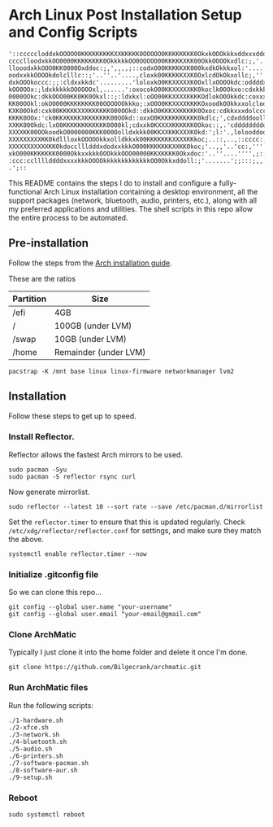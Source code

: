 # Arch Linux Post Installation Setup and Config Scripts

```ascii
'::cccccloddxkOOOOO0KKKKKKKKKXXKKKKK0OOOOO0KKKKKKKK0OkxkOOOkkkxddxxxddddoooddddoc:c:::::::::
cccclloodxkkOO0000KKKKKKKK0OkkkkkOO0OOOOO00KKKKKXKK00OkkOOOOkxdlc:;,'..',,,:cclllcc:::::::::
llooodxkkOOO0KK0000Oxddoc:;,',,,,;::codxO00KKKKKXK000kxdkOkkkxol:'.......':c:',loc;;::::::::
oodxxkkOOOOkdolclllc::;'..''..'....,cloxk00KKKKKXXK0OxlcdOkOkxollc;,''',;cll;.'ldlc,,,;:::::
dxkOOOkoccc:;;:cldxxkkdc'.........'loloxkO0KKXXXXXK0OxllxOOOOkdc:oddddxxddoo;.,looc:'.';::::
kOO0OOx:;ldxkkkkkOOOOOOxl,......':oxocokO00KKXXXXXKK0koclk0OOkxo:cdxkkkxxxdo;.:loolc,..,::::
0000OOkc:dkkOOO00KK0KK0Okxl::;:ldxkxl:oOO00KKXXXXKKKKOdlokOOOkkdc:coxxxxxddc,;lloolc,',:::::
KK00OOkl:okOO000KKKKKKKK00OOOOOOkkko;:xOOO0KKXXXXKKKKOxoodkOOkkxxolclodddo:;:llooll:'',;::::
KXK00Okd:cxk00KKKKKXXXKKKKKK000OOkd::dkkO0KKKXXKKKKK0Oxoc:cdkkxxxdolccccc::cllool:,',:,.,:::
KKKK0OOx:'ck0KKXKKKKXKKKKKKK00OOkd::oxxO0KKKKKKKKKKK0kdlc;',cdxddddoollllllllll:,.',;,..;:::
XXKK00Okdc:lxO0KKKKKKKKKKKK0000kl;cdxxk0KXXXXKKKKKK0Okoc::,.'cddddddddoooolc:,''',;,'..;::::
XXXXKK00OOkoodkO0000000KKK000Oolldxkkk00KKXXKKKXXXK0kd:';l:'.,lolooddoooc:,..';;;;,,,,,:::::
XXXXXXXXXKK0kdllloxkOOOOOkkxolldkkxk00KKKKKKKXXXXKKkoc;..::,..,::cccc:,'.',;;;,'',;::'':::::
XXXXXXXXXXXKK0kdoccllldddxdodxxkkkO000KKKKKKKXXKK0koc;'..,,'..'cc:,'''',;:;,'...';cc:..:::::
xkO000KKKKKKK0000OkkxxkkkOOOkkkOOO00000KKXKKKK0Okxdoc:'..''....'''',;::;,....,;;::cc;..;::::
:ccc:ccllllddddxxxxkkkOOOOkkkkkkkkkkkkkOO0Okkxddoll:;'.......';;:::;,,....',;;:::cll;. .';::
```

This README contains the steps I do to install and configure a fully-functional Arch Linux installation containing a desktop environment, all the support packages (network, bluetooth, audio, printers, etc.), along with all my preferred applications and utilities. The shell scripts in this repo allow the entire process to be automated.

## Pre-installation

Follow the steps from the [Arch installation guide](https://wiki.archlinux.org/title/Installation_guide).

These are the ratios

| Partition | Size |
| -- | -- |
| /efi | 4GB |
| / | 100GB (under LVM) |
| /swap | 10GB (under LVM) |
| /home | Remainder (under LVM) |

```shell
pacstrap -K /mnt base linux linux-firmware networkmanager lvm2
```

## Installation

Follow these steps to get up to speed.

### Install Reflector.
Reflector allows the fastest Arch mirrors to be used.

```shell
sudo pacman -Syu
sudo pacman -S reflector rsync curl
```

Now generate mirrorlist.


```shell
sudo reflector --latest 10 --sort rate --save /etc/pacman.d/mirrorlist
```

Set the `reflector.timer` to ensure that this is updated regularly. Check `/etc/xdg/reflector/reflector.conf` for settings, and make sure they match the above.

```shell
systemctl enable reflector.timer --now
```

### Initialize .gitconfig file

So we can clone this repo...

```shell
git config --global user.name "your-username"
git config --global user.email "your-email@gmail.com"
```

### Clone ArchMatic

Typically I just clone it into the home folder and delete it once I'm done.

```shell
git clone https://github.com/Bilgecrank/archmatic.git
```

### Run ArchMatic files

Run the following scripts:

```shell
./1-hardware.sh
./2-xfce.sh 
./3-network.sh 
./4-bluetooth.sh 
./5-audio.sh 
./6-printers.sh 
./7-software-pacman.sh
./8-software-aur.sh
./9-setup.sh
```

### Reboot

```shell
sudo systemctl reboot
```
